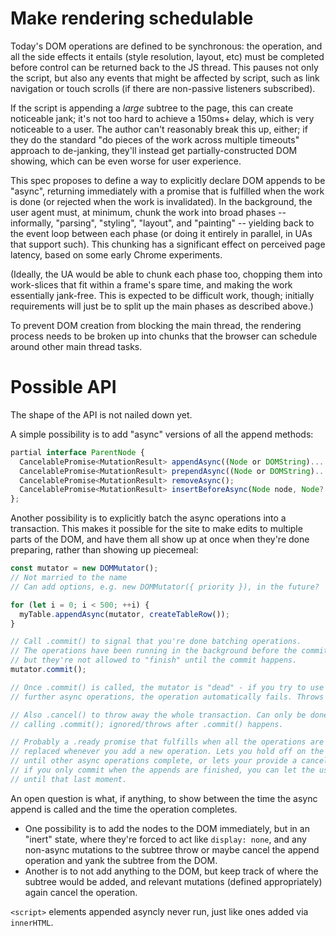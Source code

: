 # Make rendering schedulable

Today's DOM operations are defined to be synchronous:
the operation, and all the side effects it entails
(style resolution, layout, etc)
must be completed before control can be returned back to the JS thread.
This pauses not only the script,
but also any events that might be affected by script,
such as link navigation or touch scrolls
(if there are non-passive listeners subscribed).

If the script is appending a *large* subtree to the page,
this can create noticeable jank;
it's not too hard to achieve a 150ms+ delay,
which is very noticeable to a user.
The author can't reasonably break this up, either;
if they do the standard "do pieces of the work across multiple timeouts" approach to de-janking,
they'll instead get partially-constructed DOM showing,
which can be even worse for user experience.

This spec proposes to define a way to explicitly declare DOM appends to be "async",
returning immediately with a promise that is fulfilled when the work is done
(or rejected when the work is invalidated).
In the background, the user agent must,
at minimum,
chunk the work into broad phases --
informally, "parsing", "styling", "layout", and "painting" --
yielding back to the event loop between each phase
(or doing it entirely in parallel, in UAs that support such).
This chunking has a significant effect on perceived page latency,
based on some early Chrome experiments.

(Ideally, the UA would be able to chunk each phase too,
chopping them into work-slices that fit within a frame's spare time,
and making the work essentially jank-free.
This is expected to be difficult work, though;
initially requirements will just be to split up the main phases as described above.)

To prevent DOM creation from blocking the main thread, the rendering process needs to be broken up into chunks that the browser can schedule around other main thread tasks.


# Possible API

The shape of the API is not nailed down yet.

A simple possibility is to add "async" versions of all the append methods:

```javascript
partial interface ParentNode {
  CancelablePromise<MutationResult> appendAsync((Node or DOMString)... nodes);
  CancelablePromise<MutationResult> prependAsync((Node or DOMString)... nodes);
  CancelablePromise<MutationResult> removeAsync();
  CancelablePromise<MutationResult> insertBeforeAsync(Node node, Node? child);
};
```

Another possibility is to explicitly batch the async operations into a transaction.
This makes it possible for the site to make edits to multiple parts of the DOM,
and have them all show up at once when they're done preparing,
rather than showing up piecemeal:

```javascript
const mutator = new DOMMutator();
// Not married to the name
// Can add options, e.g. new DOMMutator({ priority }), in the future?

for (let i = 0; i < 500; ++i) {
  myTable.appendAsync(mutator, createTableRow());
}

// Call .commit() to signal that you're done batching operations.
// The operations have been running in the background before the commit,
// but they're not allowed to "finish" until the commit happens.
mutator.commit();

// Once .commit() is called, the mutator is "dead" - if you try to use it in any
// further async operations, the operation automatically fails. Throws error?

// Also .cancel() to throw away the whole transaction. Can only be done before
// calling .commit(); ignored/throws after .commit() happens.

// Probably a .ready promise that fulfills when all the operations are complete;
// replaced whenever you add a new operation. Lets you hold off on the .commit()
// until other async operations complete, or lets your provide a cancellation window --
// if you only commit when the appends are finished, you can let the user cancel
// until that last moment.
```

An open question is what, if anything, to show between the time the async append is called and the time the operation completes.

* One possibility is to add the nodes to the DOM immediately, but in an "inert" state,
	where they're forced to act like `display: none`,
	and any non-async mutations to the subtree throw
	or maybe cancel the append operation and yank the subtree from the DOM.
* Another is to not add anything to the DOM,
	but keep track of where the subtree would be added,
	and relevant mutations (defined appropriately) again cancel the operation.

`<script>` elements appended asyncly never run,
just like ones added via `innerHTML`.
